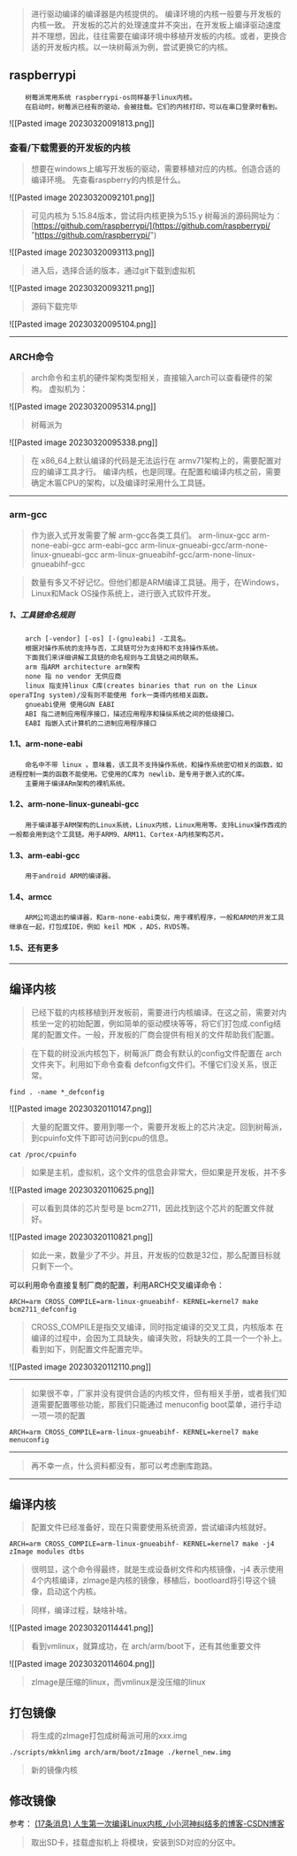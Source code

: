 >进行驱动编译的编译器是内核提供的。
>编译环境的内核一般要与开发板的内核一致。
>开发板的芯片的处理速度并不突出，在开发板上编译驱动速度并不理想，因此，往往需要在编译环境中移植开发板的内核。或者，更换合适的开发板内核。以一块树莓派为例，尝试更换它的内核。

## raspberrypi
		树莓派常用系统 raspberrypi-os同样基于linux内核。
		在启动时，树莓派已经有的驱动，会被挂载。它们的内核打印，可以在串口登录时看到。

![[Pasted image 20230320091813.png]]

### 查看/下载需要的开发板的内核

>想要在windows上编写开发板的驱动，需要移植对应的内核。创造合适的编译环境。
>先查看raspberry的内核是什么。

![[Pasted image 20230320092101.png]]
>可见内核为 5.15.84版本，尝试将内核更换为5.15.y
树莓派的源码网址为：
[https://github.com/raspberrypi/](https://github.com/raspberrypi/ "https://github.com/raspberrypi/")

![[Pasted image 20230320093113.png]]
>进入后，选择合适的版本，通过git下载到虚拟机

![[Pasted image 20230320093211.png]]

>源码下载完毕

![[Pasted image 20230320095104.png]]

---

### ARCH命令

>arch命令和主机的硬件架构类型相关，直接输入arch可以查看硬件的架构。
>虚拟机为：

![[Pasted image 20230320095314.png]]

>树莓派为

![[Pasted image 20230320095338.png]]

>在 x86_64上默认编译的代码是无法运行在 armv71架构上的，需要配置对应的编译工具才行。
>编译内核，也是同理。在配置和编译内核之前，需要确定木匾CPU的架构，以及编译时采用什么工具链。

---

### arm-gcc
>作为嵌入式开发需要了解 arm-gcc各类工具们。
>arm-linux-gcc
>arm-none-eabi-gcc
>arm-eabi-gcc
>arm-linux-gnueabi-gcc/arm-none-linux-gnueabi-gcc
>arm-linux-gnueabihf-gcc/arm-none-linux-gnueabihf-gcc

>数量有多又不好记忆。但他们都是ARM编译工具链。用于，在Windows，Linux和Mack OS操作系统上，进行嵌入式软件开发。

##### 1、工具链命名规则
		arch [-vendor] [-os] [-(gnu)eabi] -工具名。
		根据对操作系统的支持与否，工具链可分为支持和不支持操作系统。
		下面我们来详细讲解工具链的命名规则与工具链之间的联系。
		arm 指ARM architecture arm架构
		none 指 no vendor 无供应商
		linux 指支持linux C库(creates binaries that run on the Linux operaTIng system)/没有则不能使用 fork一类得内核相关函数。
		gnueabi使用 使用GUN EABI
		ABI 指二进制应用程序接口，描述应用程序和操纵系统之间的低级接口。
		EABI 指嵌入式计算机的二进制应用程序接口

#### 1.1、arm-none-eabi
		命名中不带 linux 。意味着，该工具不支持操作系统，和操作系统密切相关的函数，如进程控制一类的函数不能使用。它使用的C库为 newlib，是专用于嵌入式的C库。
		主要用于编译ARm架构的裸机系统。

#### 1.2、arm-none-linux-guneabi-gcc
		用于编译基于ARM架构的Linux系统，Linux内核，Linux用用等。支持Linux操作西戎的一般都会用到这个工具链。用于ARM9、ARM11、Cortex-A内核架构芯片。

#### 1.3、arm-eabi-gcc
		用于android ARM的编译器。

#### 1.4、armcc
		ARM公司退出的编译器，和arm-none-eabi类似，用于裸机程序，一般和ARM的开发工具继承在一起，打包成IDE，例如 keil MDK ，ADS，RVDS等。

#### 1.5、还有更多

---

## 编译内核
>已经下载的内核移植到开发板前，需要进行内核编译。在这之前，需要对内核坐一定的初始配置，例如简单的驱动模块等等，将它们打包成.config结尾的配置文件。一般，开发板的厂商会提供有相关的文件帮助我们配置。

>在下载的树没派内核包下，树莓派厂商会有默认的config文件配置在 arch文件夹下。利用如下命令查看 defconfig文件们。不懂它们没关系，很正常。

```
find . -name *_defconfig
```

![[Pasted image 20230320110147.png]]
>大量的配置文件。要用到哪一个，需要开发板上的芯片决定。回到树莓派，到cpuinfo文件下即可访问到cpu的信息。

```
cat /proc/cpuinfo
```

>如果是主机，虚拟机，这个文件的信息会非常大，但如果是开发板，并不多

![[Pasted image 20230320110625.png]]

>可以看到具体的芯片型号是 bcm2711，因此找到这个芯片的配置文件就好。

![[Pasted image 20230320110821.png]]

>如此一来，数量少了不少。并且，开发板的位数是32位，那么配置目标就只剩下一个。

可以利用命令直接复制厂商的配置，利用ARCH交叉编译命令：

```
ARCH=arm CROSS_COMPILE=arm-linux-gnueabihf- KERNEL=kernel7 make bcm2711_defconfig
```

>CROSS_COMPILE是指交叉编译，同时指定编译的交叉工具，内核版本
>在编译的过程中，会因为工具缺失，编译失败，将缺失的工具一个一个补上。
>看到如下，则配置文件配置完毕。

![[Pasted image 20230320112110.png]]

---
>如果很不幸，厂家并没有提供合适的内核文件，但有相关手册，或者我们知道需要配置哪些功能，那我们只能通过 menuconfig boot菜单，进行手动一项一项的配置

```
ARCH=arm CROSS_COMPILE=arm-linux-gnueabihf- KERNEL=kernel7 make menuconfig
```

---
>再不幸一点，什么资料都没有，那可以考虑删库跑路。

---

## 编译内核
>配置文件已经准备好，现在只需要使用系统资源，尝试编译内核就好。

```
ARCH=arm CROSS_COMPILE=arm-linux-gnueabihf- KERNEL=kernel7 make -j4 zImage modules dtbs
```

>很明显，这个命令得最终，就是生成设备树文件和内核镜像，-j4 表示使用4个内核编译，zImage是内核的镜像，移植后，bootloard将引导这个镜像，启动这个内核。

>同样，编译过程，缺啥补啥。

![[Pasted image 20230320114441.png]]

>看到vmlinux，就算成功，在 arch/arm/boot下，还有其他重要文件

![[Pasted image 20230320114604.png]]

>zImage是压缩的linux，而vmlinux是没压缩的linux

## 打包镜像

> 将生成的zImage打包成树莓派可用的xxx.img

```
./scripts/mkknlimg arch/arm/boot/zImage ./kernel_new.img
```
>新的镜像内核

## 修改镜像
参考：
[(17条消息) 人生第一次编译Linux内核_小小河神纠结多的博客-CSDN博客](https://blog.csdn.net/qq1140920745/article/details/111340267#:~:text=kernel.img%E5%9C%A8SD%E5%8D%A1%E4%B8%AD%E7%9A%84%E5%90%8D%E5%AD%97%E4%B8%BA%3A%20kernel7.img%20%EF%BC%8C%E8%BF%99%E6%98%AF%E6%A0%91%E8%8E%93%E6%B4%BE%E6%8C%87%E5%AE%9A%E7%9A%84%E5%90%8D%E5%AD%97%EF%BC%8C%20%E4%B8%8D%E8%83%BD%E6%9B%B4%E6%94%B9,%EF%BC%8C%E6%89%80%E4%BB%A5%E5%A4%8D%E5%88%B6%E7%9A%84%E6%97%B6%E5%80%99%E8%A6%81%E6%8A%8Akernel7.img%E5%A4%8D%E5%88%B6%E6%88%90kernel7l.img%E3%80%82%20%E4%B8%AA%E4%BA%BA%E5%BB%BA%E8%AE%AE%EF%BC%8C%E5%9C%A8%E5%A4%8D%E5%88%B6%E4%B9%8B%E5%89%8D%E5%85%88%E6%8A%8A%20%E5%8E%9F%E6%9C%89%E7%9A%84kernel7.img%20%E6%8B%B7%E8%B4%9D%E4%B8%80%E4%BB%BD%EF%BC%8C%E9%98%B2%E6%AD%A2%E6%97%A0%E6%B3%95%E5%90%AF%E5%8A%A8%E3%80%82)

>取出SD卡，挂载虚拟机上
>将模块，安装到SD对应的分区中。


